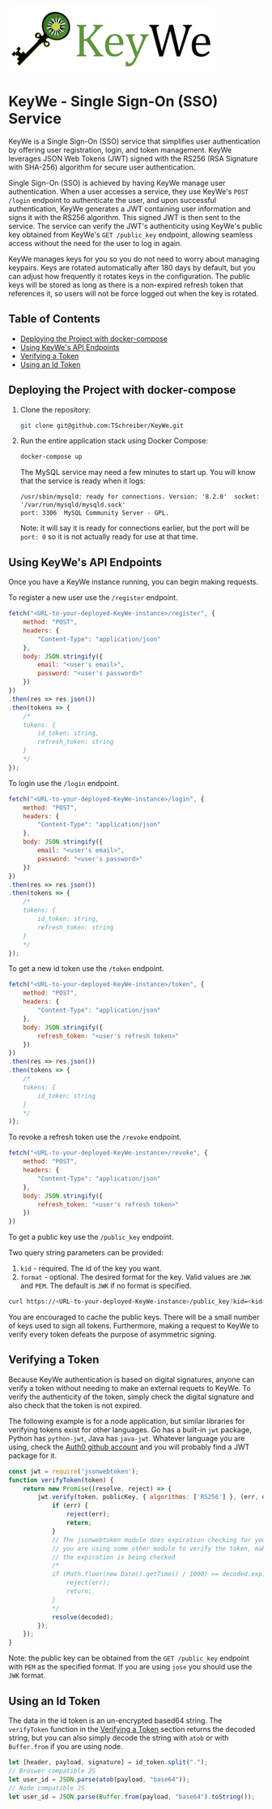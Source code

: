 ![](https://github.com/TSchreiber/KeyWe/blob/main/public/logo-text-128px.png?raw=true)
# KeyWe - Single Sign-On (SSO) Service

KeyWe is a Single Sign-On (SSO) service that simplifies user authentication by
offering user registration, login, and token management. KeyWe leverages JSON
Web Tokens (JWT) signed with the RS256 (RSA Signature with SHA-256) algorithm
for secure user authentication.

Single Sign-On (SSO) is achieved by having KeyWe manage user authentication.
When a user accesses a service, they use KeyWe's `POST /login` endpoint to
authenticate the user, and upon successful authentication, KeyWe generates a
JWT containing user information and signs it with the RS256 algorithm. This
signed JWT is then sent to the service. The service can verify the JWT's
authenticity using KeyWe's public key obtained from KeyWe's `GET /public_key`
endpoint, allowing seamless access without the need for the user to log in again.

KeyWe manages keys for you so you do not need to worry about managing keypairs.
Keys are rotated automatically after 180 days by default, but you can adjust
how frequently it rotates keys in the configuration. The public keys will be
stored as long as there is a non-expired refresh token that references it, so
users will not be force logged out when the key is rotated.

## Table of Contents

- [Deploying the Project with docker-compose](#deploying-the-project-with-docker-compose)
- [Using KeyWe's API Endpoints](#using-keywes-api-endpoints)
- [Verifying a Token](#verifying-a-token)
- [Using an Id Token](#using-an-id-token)

## Deploying the Project with docker-compose

1. Clone the repository:

   ```bash
   git clone git@github.com:TSchreiber/KeyWe.git
   ```

2. Run the entire application stack using Docker Compose:

   ```bash
   docker-compose up
   ```

   The MySQL service may need a few minutes to start up. You will know that the service is ready when it logs:

   ```text
   /usr/sbin/mysqld: ready for connections. Version: '8.2.0'  socket: '/var/run/mysqld/mysqld.sock'
   port: 3306  MySQL Community Server - GPL.
   ```

   Note: it will say it is ready for connections earlier, but the port will be `port: 0` so it is not actually ready for use at that time.

## Using KeyWe's API Endpoints

Once you have a KeyWe instance running, you can begin making requests.

To register a new user use the `/register` endpoint.

```js
fetch("<URL-to-your-deployed-KeyWe-instance>/register", {
    method: "POST",
    headers: {
        "Content-Type": "application/json"
    },
    body: JSON.stringify({
        email: "<user's email>",
        password: "<user's password>"
    })
})
.then(res => res.json())
.then(tokens => {
    /*
    tokens: {
        id_token: string,
        refresh_token: string
    }
    */
});
```

To login use the `/login` endpoint.

```js
fetch("<URL-to-your-deployed-KeyWe-instance>/login", {
    method: "POST",
    headers: {
        "Content-Type": "application/json"
    },
    body: JSON.stringify({
        email: "<user's email>",
        password: "<user's password>"
    })
})
.then(res => res.json())
.then(tokens => {
    /*
    tokens: {
        id_token: string,
        refresh_token: string
    }
    */
});
```

To get a new id token use the `/token` endpoint.

```js
fetch("<URL-to-your-deployed-KeyWe-instance>/token", {
    method: "POST",
    headers: {
        "Content-Type": "application/json"
    },
    body: JSON.stringify({
        refresh_token: "<user's refresh token>"
    })
})
.then(res => res.json())
.then(tokens => {
    /*
    tokens: {
        id_token: string
    }
    */
)};
```

To revoke a refresh token use the `/revoke` endpoint.

```js
fetch("<URL-to-your-deployed-KeyWe-instance>/revoke", {
    method: "POST",
    headers: {
        "Content-Type": "application/json"
    },
    body: JSON.stringify({
        refresh_token: "<user's refresh token>"
    })
})
```

To get a public key use the `/public_key` endpoint.

Two query string parameters can be provided:
1. `kid` - required. The id of the key you want.
2. `format` - optional. The desired format for the key.
Valid values are `JWK` and `PEM`. The default is `JWK` if no format is specified.

```bash
curl https://<URL-to-your-deployed-KeyWe-instance>/public_key?kid=<kid>&format=<format> > key_cache/<kid>
```

You are encouraged to cache the public keys. There will be a small number of
keys used to sign all tokens. Furthermore, making a request to KeyWe to verify
every token defeats the purpose of asymmetric signing.

## Verifying a Token

Because KeyWe authentication is based on digital signatures, anyone can verify
a token without needing to make an external requets to KeyWe. To verify the
authenticity of the token, simply check the digital signature and also check
that the token is not expired.

The following example is for a node application, but similar libraries for
verifying tokens exist for other languages. Go has a built-in `jwt` package,
Python has `python-jwt`, Java has `java-jwt`. Whatever language you are using,
check the [Auth0 github account](github.com/auth0) and you will probably find
a JWT package for it.

```js
const jwt = require('jsonwebtoken');
function verifyToken(token) {
    return new Promise((resolve, reject) => {
        jwt.verify(token, publicKey, { algorithms: ['RS256'] }, (err, decoded) => {
            if (err) {
                reject(err);
                return;
            }
            // The jsonwebtoken module does expiration checking for you, but if
            // you are using some other module to verify the token, make sure
            // the expiration is being checked
            /*
            if (Math.floor(new Date().getTime() / 1000) >= decoded.exp) {
                reject(err);
                return;
            }
            */
            resolve(decoded);
        });
    });
}
```

Note: the public key can be obtained from the `GET /public_key` endpoint with
`PEM` as the specified format. If you are using `jose` you should use the `JWK`
format.

## Using an Id Token

The data in the id token is an un-encrypted based64 string. The `verifyToken`
function in the [Verifying a Token](#verifying-a-token) section returns the
decoded string, but you can also simply decode the string with `atob` or
with `Buffer.from` if you are using node.

```js
let [header, payload, signature] = id_token.split(".");
// Broswer compatible JS
let user_id = JSON.parse(atob(payload, "base64"));
// Node compatible JS
let user_id = JSON.parse(Buffer.from(payload, "base64").toString());
```
